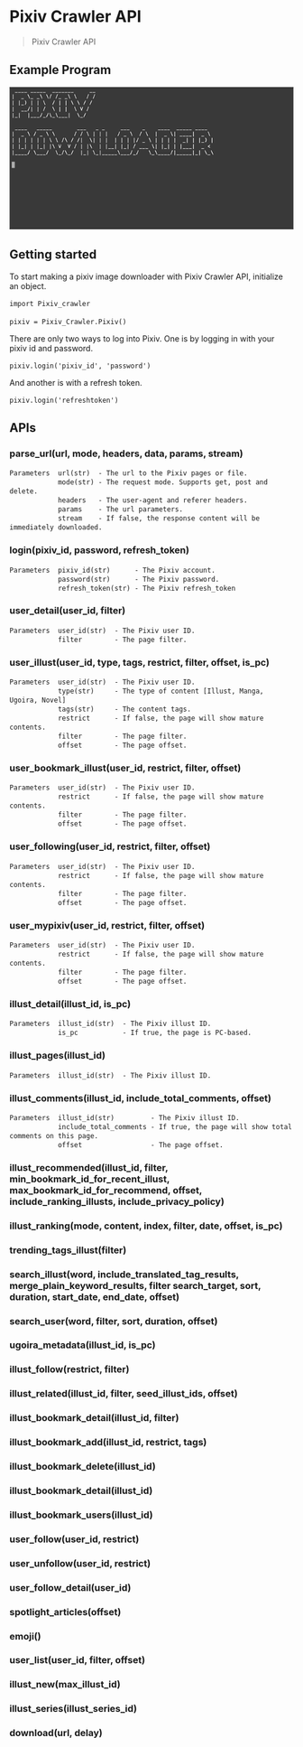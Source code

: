 # Pixiv Crawler API

> Pixiv Crawler API

## Example Program
<img src="imgs/Pixiv_downloader_cli_test.gif">

## Getting started

To start making a pixiv image downloader with Pixiv Crawler API, initialize an object.

```
import Pixiv_crawler

pixiv = Pixiv_Crawler.Pixiv()
```

There are only two ways to log into Pixiv. One is by logging in with your pixiv id and password.

```
pixiv.login('pixiv_id', 'password')
```

And another is with a refresh token.

```
pixiv.login('refreshtoken')
```

## APIs

### parse_url(url, mode, headers, data, params, stream)

```
Parameters  url(str)  - The url to the Pixiv pages or file.
            mode(str) - The request mode. Supports get, post and delete.
            headers   - The user-agent and referer headers. 
            params    - The url parameters.
            stream    - If false, the response content will be immediately downloaded.
```
              
### login(pixiv_id, password, refresh_token)

```
Parameters  pixiv_id(str)      - The Pixiv account.
            password(str)      - The Pixiv password.
            refresh_token(str) - The Pixiv refresh_token 
```

### user_detail(user_id, filter)

```
Parameters  user_id(str)  - The Pixiv user ID.
            filter        - The page filter.
```

### user_illust(user_id, type, tags, restrict, filter, offset, is_pc)

```
Parameters  user_id(str)  - The Pixiv user ID.
            type(str)     - The type of content [Illust, Manga, Ugoira, Novel]
            tags(str)     - The content tags.
            restrict      - If false, the page will show mature contents.
            filter        - The page filter.
            offset        - The page offset.
```

### user_bookmark_illust(user_id, restrict, filter, offset)

```
Parameters  user_id(str)  - The Pixiv user ID.
            restrict      - If false, the page will show mature contents.
            filter        - The page filter.
            offset        - The page offset.
```

### user_following(user_id, restrict, filter, offset)

```
Parameters  user_id(str)  - The Pixiv user ID.
            restrict      - If false, the page will show mature contents.
            filter        - The page filter.
            offset        - The page offset.
```

### user_mypixiv(user_id, restrict, filter, offset)

```
Parameters  user_id(str)  - The Pixiv user ID.
            restrict      - If false, the page will show mature contents.
            filter        - The page filter.
            offset        - The page offset.
```

### illust_detail(illust_id, is_pc)

```
Parameters  illust_id(str)  - The Pixiv illust ID.
            is_pc           - If true, the page is PC-based.
```

### illust_pages(illust_id)

```
Parameters  illust_id(str)  - The Pixiv illust ID.
```

### illust_comments(illust_id, include_total_comments, offset)

```
Parameters  illust_id(str)         - The Pixiv illust ID.
            include_total_comments - If true, the page will show total comments on this page.
            offset                 - The page offset.
```

### illust_recommended(illust_id, filter, min_bookmark_id_for_recent_illust, max_bookmark_id_for_recommend, offset, include_ranking_illusts, include_privacy_policy)
        
### illust_ranking(mode, content, index, filter, date, offset, is_pc)
        
### trending_tags_illust(filter)

### search_illust(word, include_translated_tag_results, merge_plain_keyword_results, filter search_target, sort, duration, start_date, end_date, offset)

### search_user(word, filter, sort, duration, offset)
        
### ugoira_metadata(illust_id, is_pc)

### illust_follow(restrict, filter)
        
### illust_related(illust_id, filter, seed_illust_ids, offset)

### illust_bookmark_detail(illust_id, filter)
        
### illust_bookmark_add(illust_id, restrict, tags)

### illust_bookmark_delete(illust_id)
        
### illust_bookmark_detail(illust_id)

### illust_bookmark_users(illust_id)

### user_follow(user_id, restrict)
        
### user_unfollow(user_id, restrict)

### user_follow_detail(user_id)

### spotlight_articles(offset)
        
### emoji()

### user_list(user_id, filter, offset)
        
### illust_new(max_illust_id)
        
### illust_series(illust_series_id)

### download(url, delay)


